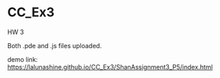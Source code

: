 # CC_Ex3
HW 3

Both .pde and .js files uploaded.

demo link:
https://lalunashine.github.io/CC_Ex3/ShanAssignment3_P5/index.html
